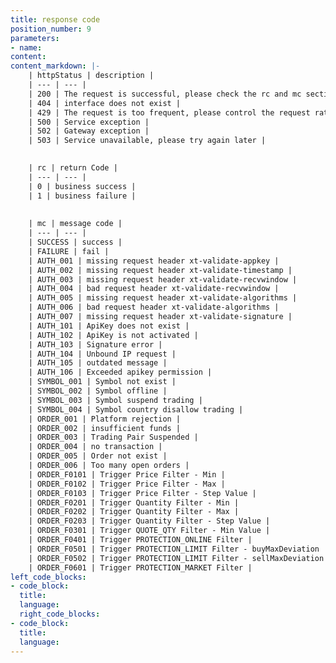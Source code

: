 ```yaml
---
title: response code
position_number: 9
parameters:
- name:
content:
content_markdown: |-
    | httpStatus | description |
    | --- | --- |
    | 200 | The request is successful, please check the rc and mc sections further |
    | 404 | interface does not exist |
    | 429 | The request is too frequent, please control the request rate according to the speed limit requirement |
    | 500 | Service exception |
    | 502 | Gateway exception |
    | 503 | Service unavailable, please try again later |
    

    | rc | return Code |
    | --- | --- |
    | 0 | business success |
    | 1 | business failure |
    
    
    | mc | message code |
    | --- | --- |
    | SUCCESS | success |
    | FAILURE | fail |
    | AUTH_001 | missing request header xt-validate-appkey |
    | AUTH_002 | missing request header xt-validate-timestamp |
    | AUTH_003 | missing request header xt-validate-recvwindow |
    | AUTH_004 | bad request header xt-validate-recvwindow |
    | AUTH_005 | missing request header xt-validate-algorithms |
    | AUTH_006 | bad request header xt-validate-algorithms |
    | AUTH_007 | missing request header xt-validate-signature |
    | AUTH_101 | ApiKey does not exist |
    | AUTH_102 | ApiKey is not activated |
    | AUTH_103 | Signature error |
    | AUTH_104 | Unbound IP request |
    | AUTH_105 | outdated message |
    | AUTH_106 | Exceeded apikey permission |
    | SYMBOL_001 | Symbol not exist |
    | SYMBOL_002 | Symbol offline |
    | SYMBOL_003 | Symbol suspend trading |
    | SYMBOL_004 | Symbol country disallow trading |
    | ORDER_001 | Platform rejection |
    | ORDER_002 | insufficient funds |
    | ORDER_003 | Trading Pair Suspended |
    | ORDER_004 | no transaction |
    | ORDER_005 | Order not exist |
    | ORDER_006 | Too many open orders |
    | ORDER_F0101 | Trigger Price Filter - Min |
    | ORDER_F0102 | Trigger Price Filter - Max |
    | ORDER_F0103 | Trigger Price Filter - Step Value |
    | ORDER_F0201 | Trigger Quantity Filter - Min |
    | ORDER_F0202 | Trigger Quantity Filter - Max |
    | ORDER_F0203 | Trigger Quantity Filter - Step Value |
    | ORDER_F0301 | Trigger QUOTE_QTY Filter - Min Value |
    | ORDER_F0401 | Trigger PROTECTION_ONLINE Filter |
    | ORDER_F0501 | Trigger PROTECTION_LIMIT Filter - buyMaxDeviation |
    | ORDER_F0502 | Trigger PROTECTION_LIMIT Filter - sellMaxDeviation |
    | ORDER_F0601 | Trigger PROTECTION_MARKET Filter |
left_code_blocks:
- code_block:
  title:
  language:
  right_code_blocks:
- code_block:
  title:
  language:
---
```



